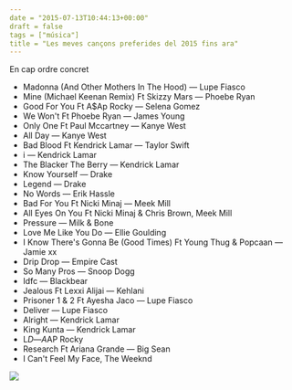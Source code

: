 ```yaml
---
date = "2015-07-13T10:44:13+00:00"
draft = false
tags = ["música"]
title = "Les meves cançons preferides del 2015 fins ara"
---
```

<!-- more -->

En cap ordre concret

- Madonna (And Other Mothers In The Hood) — Lupe Fiasco
- Mine (Michael Keenan Remix) Ft Skizzy Mars — Phoebe Ryan
- Good For You Ft A$Ap Rocky — Selena Gomez
- We Won't Ft Phoebe Ryan — James Young
- Only One Ft Paul Mccartney — Kanye West
- All Day — Kanye West
- Bad Blood Ft Kendrick Lamar — Taylor Swift
- i — Kendrick Lamar
- The Blacker The Berry — Kendrick Lamar
- Know Yourself — Drake
- Legend — Drake
- No Words — Erik Hassle
- Bad For You Ft Nicki Minaj — Meek Mill
- All Eyes On You Ft Nicki Minaj & Chris Brown, Meek Mill
- Pressure — Milk & Bone
- Love Me Like You Do — Ellie Goulding
- I Know There's Gonna Be (Good Times) Ft Young Thug & Popcaan — Jamie xx
- Drip Drop — Empire Cast
- So Many Pros — Snoop Dogg
- Idfc — Blackbear
- Jealous Ft Lexxi Alijai — Kehlani
- Prisoner 1 & 2 Ft Ayesha Jaco — Lupe Fiasco
- Deliver — Lupe Fiasco
- Alright — Kendrick Lamar
- King Kunta — Kendrick Lamar
- L$D — A$AP Rocky
- Research Ft Ariana Grande — Big Sean
- I Can't Feel My Face, The Weeknd

<img id="splash" src="https://36.media.tumblr.com/6778a3b0863e7a88350759d12fe2e9f9/tumblr_nrmpm3lmz81u00ofno1_1280.png"/>